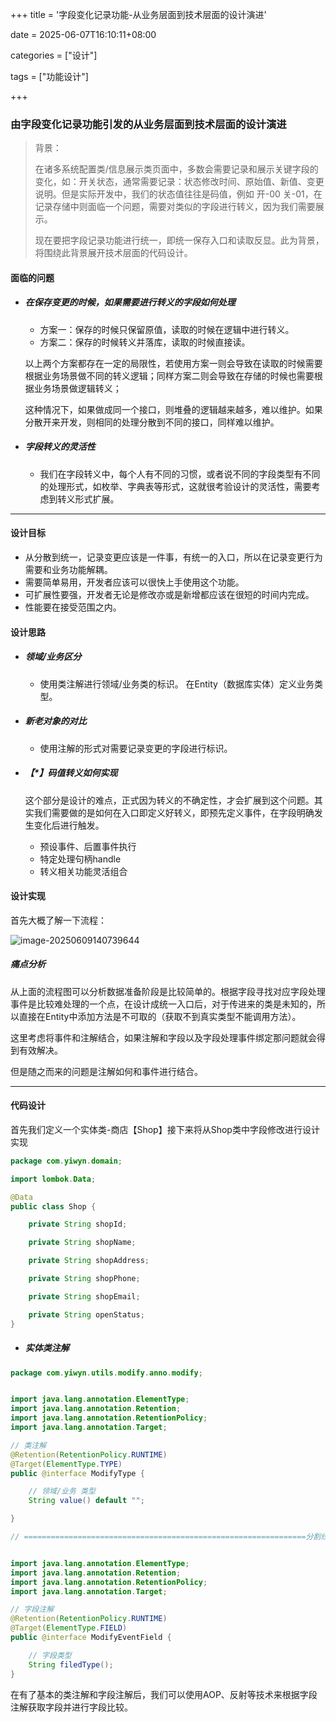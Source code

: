 +++
title = '字段变化记录功能-从业务层面到技术层面的设计演进'

date = 2025-06-07T16:10:11+08:00

categories = ["设计"]

tags = ["功能设计"]

+++



### 由字段变化记录功能引发的从业务层面到技术层面的设计演进



> 背景：
>
> 在诸多系统配置类/信息展示类页面中，多数会需要记录和展示关键字段的变化，如：开关状态，通常需要记录：状态修改时间、原始值、新值、变更说明。但是实际开发中，我们的状态值往往是码值，例如 开-00 关-01，在记录存储中则面临一个问题，需要对类似的字段进行转义，因为我们需要展示。
>
> 现在要把字段记录功能进行统一，即统一保存入口和读取反显。此为背景，将围绕此背景展开技术层面的代码设计。





#### 面临的问题

- ##### 在保存变更的时候，如果需要进行转义的字段如何处理

  - 方案一：保存的时候只保留原值，读取的时候在逻辑中进行转义。
  - 方案二：保存的时候转义并落库，读取的时候直接读。

  以上两个方案都存在一定的局限性，若使用方案一则会导致在读取的时候需要根据业务场景做不同的转义逻辑；同样方案二则会导致在存储的时候也需要根据业务场景做逻辑转义；

  这种情况下，如果做成同一个接口，则堆叠的逻辑越来越多，难以维护。如果分散开来开发，则相同的处理分散到不同的接口，同样难以维护。

- ##### 字段转义的灵活性

  - 我们在字段转义中，每个人有不同的习惯，或者说不同的字段类型有不同的处理形式，如枚举、字典表等形式，这就很考验设计的灵活性，需要考虑到转义形式扩展。




---



#### 设计目标

- 从分散到统一，记录变更应该是一件事，有统一的入口，所以在记录变更行为需要和业务功能解耦。
- 需要简单易用，开发者应该可以很快上手使用这个功能。
- 可扩展性要强，开发者无论是修改亦或是新增都应该在很短的时间内完成。
- 性能要在接受范围之内。



#### 设计思路

- ##### 领域/业务区分

  - 使用类注解进行领域/业务类的标识。 在Entity（数据库实体）定义业务类型。

- ##### 新老对象的对比

  - 使用注解的形式对需要记录变更的字段进行标识。
  
- ##### 【*】码值转义如何实现

  这个部分是设计的难点，正式因为转义的不确定性，才会扩展到这个问题。其实我们需要做的是如何在入口即定义好转义，即预先定义事件，在字段明确发生变化后进行触发。
  
  - 预设事件、后置事件执行
  - 特定处理句柄handle
  - 转义相关功能灵活组合                                                                                                                                                                                                                                                                                                                                                                                                                                                                                                                                                                                                                                                                                                                                                                                                                                                             
  



#### 设计实现

首先大概了解一下流程：

![image-20250609140739644](https://filestore.lifepoem.fun/know/202506091407724.png)

##### 痛点分析

从上面的流程图可以分析数据准备阶段是比较简单的。根据字段寻找对应字段处理事件是比较难处理的一个点，在设计成统一入口后，对于传进来的类是未知的，所以直接在Entity中添加方法是不可取的（获取不到真实类型不能调用方法）。

这里考虑将事件和注解结合，如果注解和字段以及字段处理事件绑定那问题就会得到有效解决。

但是随之而来的问题是注解如何和事件进行结合。



---



#### 代码设计



首先我们定义一个实体类-商店【Shop】接下来将从Shop类中字段修改进行设计实现

```java
package com.yiwyn.domain;

import lombok.Data;

@Data
public class Shop {

    private String shopId;

    private String shopName;

    private String shopAddress;

    private String shopPhone;

    private String shopEmail;

    private String openStatus;
}
```





- ##### 实体类注解

```java
package com.yiwyn.utils.modify.anno.modify;


import java.lang.annotation.ElementType;
import java.lang.annotation.Retention;
import java.lang.annotation.RetentionPolicy;
import java.lang.annotation.Target;

// 类注解
@Retention(RetentionPolicy.RUNTIME)
@Target(ElementType.TYPE)
public @interface ModifyType {

    // 领域/业务 类型
    String value() default "";

}

// ===============================================================分割线


import java.lang.annotation.ElementType;
import java.lang.annotation.Retention;
import java.lang.annotation.RetentionPolicy;
import java.lang.annotation.Target;

// 字段注解
@Retention(RetentionPolicy.RUNTIME)
@Target(ElementType.FIELD)
public @interface ModifyEventField {

    // 字段类型
    String filedType();
}


```



在有了基本的类注解和字段注解后，我们可以使用AOP、反射等技术来根据字段注解获取字段并进行字段比较。





